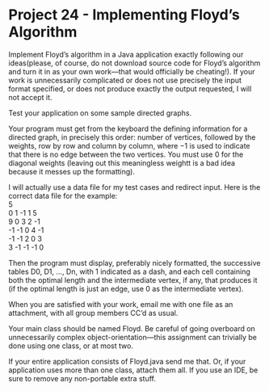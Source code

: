 # Project 24 - Implementing Floyd’s Algorithm

Implement Floyd’s algorithm in a Java application exactly following our ideas(please, of course, do not download source code for Floyd’s algorithm and turn it in as your own work—that would officially be cheating!). If your work is unnecessarily complicated or does not use precisely the input format specified, or does not produce exactly the output requested, I will not accept it.

Test your application on some sample directed graphs.

Your program must get from the keyboard the defining information for a directed graph, in precisely this order: number of vertices, followed by the weights, row by row and column by column, where −1 is used to indicate that there is no edge between the two vertices. You must use 0 for the diagonal weights (leaving out this meaningless weightt is a bad idea because it messes up the formatting).

I will actually use a data file for my test cases and redirect input. Here is the correct data file for the example:  
5  
0 1 -1 1 5  
9 0 3 2 -1  
-1 -1 0 4 -1  
-1 -1 2 0 3  
3 -1 -1 -1 0

Then the program must display, preferably nicely formatted, the successive tables D0, D1, ..., Dn, with 1 indicated as a dash, and each cell containing both the optimal length and the intermediate vertex, if any, that produces it (if the optimal length is just an edge, use 0 as the intermediate vertex).

When you are satisfied with your work, email me with one file as an attachment, with all group members CC’d as usual.

Your main class should be named Floyd. Be careful of going overboard on unnecessarily complex object-orientation—this assignment can trivially be done using one class, or at most two.

If your entire application consists of Floyd.java send me that. Or, if your application uses more than one class, attach them all. If you use an IDE, be sure to remove any non-portable extra stuff.
